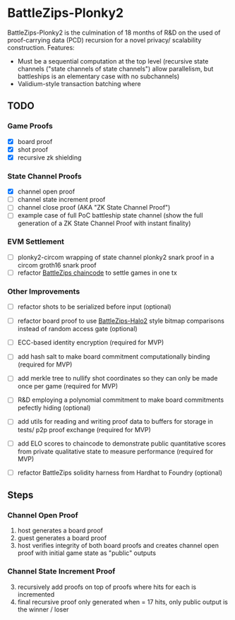 # BattleZips-Plonky2
BattleZips-Plonky2 is the culmination of 18 months of R&D on the used of proof-carrying data (PCD) recursion for a novel privacy/ scalability construction. 
Features:
  * Must be a sequential computation at the top level (recursive state channels ("state channels of state channels") allow parallelism, but battleships is an elementary case with no subchannels)
  * Validium-style transaction batching where

## TODO
### Game Proofs 
 - [x] board proof
 - [x] shot proof
 - [x] recursive zk shielding

### State Channel Proofs
 - [x] channel open proof
 - [ ] channel state increment proof 
 - [ ] channel close proof (AKA "ZK State Channel Proof")
 - [ ] example case of full PoC battleship state channel (show the full generation of a ZK State Channel Proof with instant finality)

### EVM Settlement
 - [ ] plonky2-circom wrapping of state channel plonky2 snark proof in a circom groth16 snark proof
 - [ ] refactor [BattleZips chaincode](https://github.com/BattleZips/BattleZips-Circom/blob/master/contracts/BattleshipGame.sol) to settle games in one tx

### Other Improvements
 - [ ] refactor shots to be serialized before input (optional)
 - [ ] refactor board proof to use [BattleZips-Halo2](https://github.com/BattleZips/BattleZips-Halo2) style bitmap comparisons instead of random access gate (optional)
 - [ ] ECC-based identity encryption (required for MVP)
 - [ ] add hash salt to make board commitment computationally binding (required for MVP)
 - [ ] add merkle tree to nullify shot coordinates so they can only be made once per game (required for MVP)
 - [ ] R&D employing a polynomial commitment to make board commitments pefectly hiding (optional)
 - [ ] add utils for reading and writing proof data to buffers for storage in tests/ p2p proof exchange (required for MVP)
 - [ ] add ELO scores to chaincode to demonstrate public quantitative scores from private qualitative state to measure performance (required for MVP)
 - [ ] refactor BattleZips solidity harness from Hardhat to Foundry (optional)


## Steps
### Channel Open Proof
1. host generates a board proof
2. guest generates a board proof
3. host verifies integrity of both board proofs and creates channel open proof with initial game state as "public" outputs
### Channel State Increment Proof
3. recursively add proofs on top of proofs where hits for each is incremented
4. final recursive proof only generated when = 17 hits, only public output is the winner / loser